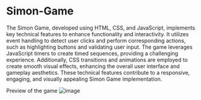 # Simon-Game

The Simon Game, developed using HTML, CSS, and JavaScript, implements key technical features to enhance functionality and interactivity. It utilizes event handling to detect user clicks and perform corresponding actions, such as highlighting buttons and validating user input. The game leverages JavaScript timers to create timed sequences, providing a challenging experience. Additionally, CSS transitions and animations are employed to create smooth visual effects, enhancing the overall user interface and gameplay aesthetics. These technical features contribute to a responsive, engaging, and visually appealing Simon Game implementation.

Preview of the game 
![image](https://user-images.githubusercontent.com/79194630/212527589-4d82e3e3-6920-4c1a-81d5-197c802477de.png)
